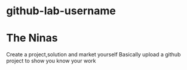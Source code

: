 # github-lab-username
<h1>The Ninas</h1>
<p>Create a project,solution and market yourself
Basically upload a github project to show you know your work</p>
